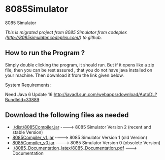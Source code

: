 # 8085Simulator
8085 Simulator 

*This is migrated project from 8085 Simulator from codeplex (http://8085simulator.codeplex.com/) to github.*

How to run the Program ?
------------------------
Simply double clicking the program, it should run. 
But if it opens like a zip file, then you can be rest assured , that you do not have java installed on your machine.
Then download it from the link given below. 

System Requirements:

Need Java 6 Update 16 http://javadl.sun.com/webapps/download/AutoDL?BundleId=33889


Download the following files as needed
--------------------------------------
* [./dist/8085Compiler.jar](https://github.com/8085simulator/8085simulator/raw/master/dist/8085Compiler.jar) ----> 8085 Simulator Version 2 (recent and stable Version)
* [8085Compiler_v1.jar](https://github.com/8085simulator/8085simulator/raw/master/8085Compiler_v1.jar)  ----> 8085 Simulator Version 1 (old Version)
* [8085Compiler_v0.jar](https://github.com/8085simulator/8085simulator/raw/master/8085Compiler_v0.jar)  ----> 8085 Simulator Version 0 (obsolete Version)
* [./8085_Documentation_latex/8085_Documentation.pdf](https://github.com/8085simulator/8085simulator/raw/master/8085_Documentation_latex/8085_Documentation.pdf) ---> Documentation
